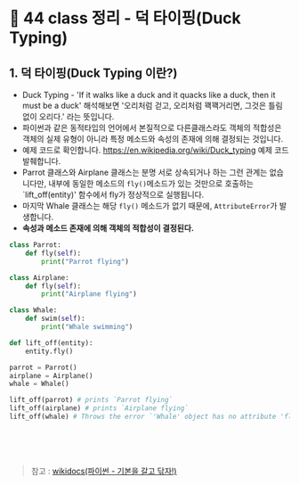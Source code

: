 # 📝 44 class 정리 - 덕 타이핑(Duck Typing)
## 1. 덕 타이핑(Duck Typing 이란?)
* Duck Typing - 'If it walks like a duck and it quacks like a duck, then it must be a duck' 해석해보면 '오리처럼 걷고, 오리처럼 꽥꽥거리면, 그것은 틀림없이 오리다.' 라는 뜻입니다.
* 파이썬과 같은 동적타입의 언어에서 본질적으로 다른클래스라도 객체의 적합성은 객체의 실제 유형이 아니라 특정 메소드와 속성의 존재에 의해 결정되는 것입니다.
* 예제 코드로 확인합니다. https://en.wikipedia.org/wiki/Duck_typing 예제 코드 발췌합니다.
* Parrot 클래스와 Airplane 클래스는 분명 서로 상속되거나 하는 그런 관계는 없습니다만, 내부에 동일한 메소드의 `fly()`메소드가 있는 것만으로 호출하는 `lift_off(entity)' 함수에서 fly가 정상적으로 실행됩니다.
* 마지막 Whale 클래스는 해당 `fly()` 메소드가 없기 때문에, `AttributeError`가 발생합니다.
* **속성과 메소드 존재에 의해 객체의 적합성이 결정된다.**
```python
class Parrot:
    def fly(self):
        print("Parrot flying")

class Airplane:
    def fly(self):
        print("Airplane flying")

class Whale:
    def swim(self):
        print("Whale swimming")

def lift_off(entity):
    entity.fly()

parrot = Parrot()
airplane = Airplane()
whale = Whale()

lift_off(parrot) # prints `Parrot flying`
lift_off(airplane) # prints `Airplane flying`
lift_off(whale) # Throws the error `'Whale' object has no attribute 'fly'`
```



<br/><br/><br/>
> 참고 : [wikidocs(파이썬 - 기본을 갈고 닦자!)](https://wikidocs.net/16076)
